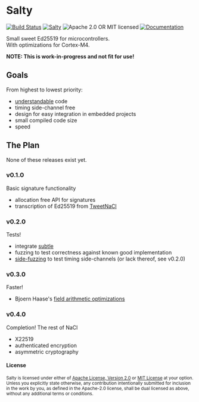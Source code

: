 # Salty

[![Build Status][build-image]][build-link] 
[![Salty][crate-image]][crate-link]
![Apache 2.0 OR MIT licensed][license-image]
[![Documentation][docs-image]][docs-link]

[build-image]: https://builds.sr.ht/~nickray/salty.svg
[build-link]: https://builds.sr.ht/~nickray/salty
[crate-image]: https://img.shields.io/crates/v/salty.svg
[crate-link]: https://crates.io/crates/salty
[license-image]: https://img.shields.io/badge/license-Apache2.0%2FMIT-blue.svg
[docs-image]: https://docs.rs/salty/badge.svg?style=flat-square
[docs-link]: https://docs.rs/salty

Small sweet Ed25519 for microcontrollers.  
With optimizations for Cortex-M4.

**NOTE: This is work-in-progress and not fit for use!**

## Goals

From highest to lowest priority:
- [understandable](https://blog.filippo.io/a-literate-go-implementation-of-poly1305/) code
- timing side-channel free
- design for easy integration in embedded projects
- small compiled code size
- speed

## The Plan

None of these releases exist yet.

### v0.1.0

Basic signature functionality

- allocation free API for signatures
- transcription of Ed25519 from [TweetNaCl](https://tweetnacl.cr.yp.to/20140427/tweetnacl.c)

### v0.2.0

Tests!

- integrate [subtle](https://github.com/dalek-cryptography/subtle) 
- fuzzing to test correctness against known good implementation
- [side-fuzzing](https://tweetnacl.cr.yp.to/20140427/tweetnacl.c) to test timing side-channels (or lack thereof, see v0.2.0)

### v0.3.0

Faster!

- Bjoern Haase's [field arithmetic optimizations](https://github.com/BjoernMHaase/fe25519/tree/master/STM32F407/crypto/asm)

### v0.4.0

Completion! The rest of NaCl

- X22519
- authenticated encryption
- asymmetric cryptography 

#### License

<sup>Salty is licensed under either of [Apache License, Version 2.0](LICENSE-APACHE) or [MIT License](LICENSE-MIT) at your option.</sup>
<br>
<sub>Unless you explicitly state otherwise, any contribution intentionally submitted for inclusion in the work by you, as defined in the Apache-2.0 license, shall be dual licensed as above, without any additional terms or conditions.</sub>
